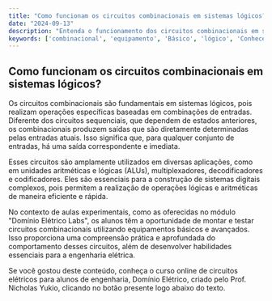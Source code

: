 ```yaml
---
title: "Como funcionam os circuitos combinacionais em sistemas lógicos?"
date: "2024-09-13"
description: "Entenda o funcionamento dos circuitos combinacionais em sistemas lógicos e sua importância em engenharia elétrica."
keywords: ['combinacional', 'equipamento', 'Básico', 'lógico', 'Conhecendo', 'Alto', 'Analógico']
---
```


## Como funcionam os circuitos combinacionais em sistemas lógicos?

Os circuitos combinacionais são fundamentais em sistemas lógicos, pois realizam operações específicas baseadas em combinações de entradas. Diferente dos circuitos sequenciais, que dependem de estados anteriores, os combinacionais produzem saídas que são diretamente determinadas pelas entradas atuais. Isso significa que, para qualquer conjunto de entradas, há uma saída correspondente e imediata.

Esses circuitos são amplamente utilizados em diversas aplicações, como em unidades aritméticas e lógicas (ALUs), multiplexadores, decodificadores e codificadores. Eles são essenciais para a construção de sistemas digitais complexos, pois permitem a realização de operações lógicas e aritméticas de maneira eficiente e rápida.

No contexto de aulas experimentais, como as oferecidas no módulo "Domínio Elétrico Labs", os alunos têm a oportunidade de montar e testar circuitos combinacionais utilizando equipamentos básicos e avançados. Isso proporciona uma compreensão prática e aprofundada do comportamento desses circuitos, além de desenvolver habilidades essenciais para a engenharia elétrica.

Se você gostou deste conteúdo, conheça o curso online de circuitos elétricos para alunos de engenharia, Domínio Elétrico, criado pelo Prof. Nicholas Yukio, clicando no botão presente logo abaixo do texto.